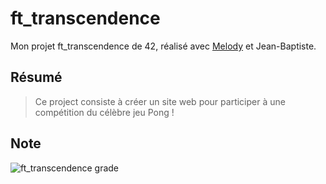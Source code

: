 # ft_transcendence
Mon projet ft_transcendence de 42, réalisé avec [Melody](https://github.com/mboy29) et Jean-Baptiste.

## Résumé
> Ce project consiste à créer un site web pour participer à une compétition du célèbre jeu Pong !

## Note
![ft_transcendence grade](https://badge42.vercel.app/api/v2/cl1kx405i014409ju8dq834q5/project/2600344)
